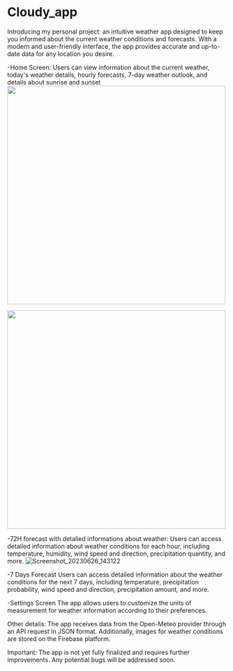 
# Cloudy_app
Introducing my personal project: an intuitive weather app designed to keep you informed about the current weather conditions and forecasts. With a modern and user-friendly interface, the app provides accurate and up-to-date data for any location you desire.



-Home Screen:
Users can view information about the current weather, today's weather details, hourly forecasts, 7-day weather outlook, and details about sunrise and sunset
<img src="https://firebasestorage.googleapis.com/v0/b/cloudy-app-63db4.appspot.com/o/github%20images%2FScreenshot_20231104_131222.png?alt=media&token=8b12579b-843e-4a8a-86a1-f99efda33cd9&_gl=1*fyxcwi*_ga*MTI2OTMwMDgzMi4xNjg3NzU5ODk1*_ga_CW55HF8NVT*MTY5OTA5Njc3MS4yOC4xLjE2OTkwOTc4NjUuMjkuMC4w" width="500"/>

<img src="https://firebasestorage.googleapis.com/v0/b/cloudy-app-63db4.appspot.com/o/github%20images%2FScreenshot_20231104_131300.png?alt=media&token=36002861-be26-41cd-b4f4-058d7b8a64b9&_gl=1*1wrw5na*_ga*MTI2OTMwMDgzMi4xNjg3NzU5ODk1*_ga_CW55HF8NVT*MTY5OTA5Njc3MS4yOC4xLjE2OTkwOTgxMjYuNTcuMC4w" width="500"/>





-72H forecast with detalied informations about weather:
 Users can access detailed information about weather conditions for each hour, including temperature, humidity, wind speed and direction, precipitation quantity, and more.
![Screenshot_20230626_143122](https://github.com/david200107/cloudy_app/assets/137782051/bb77d72a-c8f0-4c5f-8eff-92358708d4b4)

-7 Days Forecast
Users can access detailed information about the weather conditions for the next 7 days, including temperature, precipitation probability, wind speed and direction, precipitation amount, and more.

-Settings Screen
The app allows users to customize the units of measurement for weather information according to their preferences.

Other detalis:
The app receives data from the Open-Meteo provider through an API request in JSON format. 
Additionally, images for weather conditions are stored on the Firebase platform.

Important: The app is not yet fully finalized and requires further improvements. Any potential bugs will be addressed soon.
